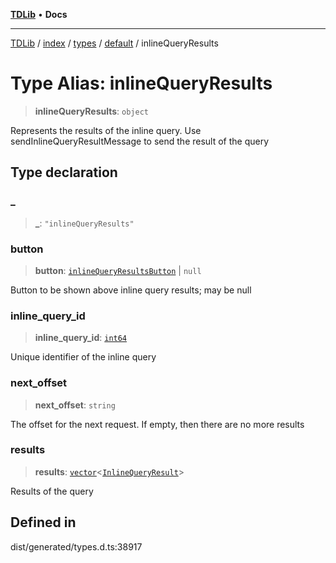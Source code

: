 [**TDLib**](../../../../../../README.md) • **Docs**

***

[TDLib](../../../../../../modules.md) / [index](../../../../../README.md) / [types](../../../README.md) / [default](../README.md) / inlineQueryResults

# Type Alias: inlineQueryResults

> **inlineQueryResults**: `object`

Represents the results of the inline query. Use sendInlineQueryResultMessage to send the result of the query

## Type declaration

### \_

> **\_**: `"inlineQueryResults"`

### button

> **button**: [`inlineQueryResultsButton`](inlineQueryResultsButton-1.md) \| `null`

Button to be shown above inline query results; may be null

### inline\_query\_id

> **inline\_query\_id**: [`int64`](int64-1.md)

Unique identifier of the inline query

### next\_offset

> **next\_offset**: `string`

The offset for the next request. If empty, then there are no more results

### results

> **results**: [`vector`](vector.md)\<[`InlineQueryResult`](InlineQueryResult.md)\>

Results of the query

## Defined in

dist/generated/types.d.ts:38917
